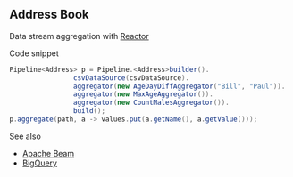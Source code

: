 ## Address Book

Data stream aggregation with [Reactor](https://projectreactor.io/)

Code snippet

```java
Pipeline<Address> p = Pipeline.<Address>builder().
                csvDataSource(csvDataSource).
                aggregator(new AgeDayDiffAggregator("Bill", "Paul")).
                aggregator(new MaxAgeAggregator()).
                aggregator(new CountMalesAggregator()).
                build();
p.aggregate(path, a -> values.put(a.getName(), a.getValue()));
```

See also

- [Apache Beam](https://beam.apache.org)
- [BigQuery](https://cloud.google.com/bigquery/)




